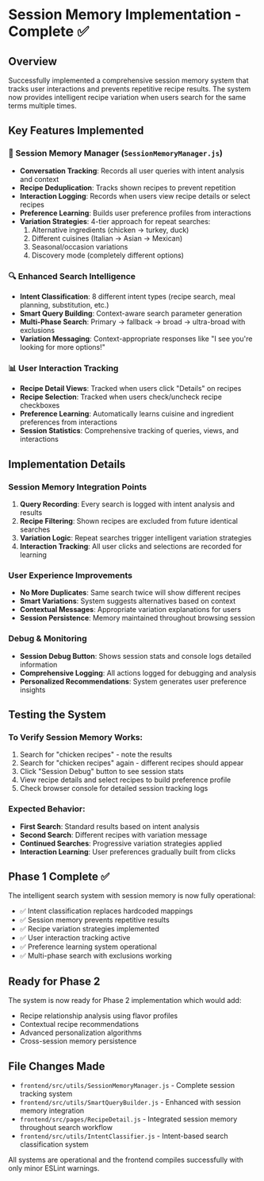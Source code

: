 # Session Memory Implementation - Complete ✅

## Overview
Successfully implemented a comprehensive session memory system that tracks user interactions and prevents repetitive recipe results. The system now provides intelligent recipe variation when users search for the same terms multiple times.

## Key Features Implemented

### 🧠 Session Memory Manager (`SessionMemoryManager.js`)
- **Conversation Tracking**: Records all user queries with intent analysis and context
- **Recipe Deduplication**: Tracks shown recipes to prevent repetition 
- **Interaction Logging**: Records when users view recipe details or select recipes
- **Preference Learning**: Builds user preference profiles from interactions
- **Variation Strategies**: 4-tier approach for repeat searches:
  1. Alternative ingredients (chicken → turkey, duck)
  2. Different cuisines (Italian → Asian → Mexican)
  3. Seasonal/occasion variations
  4. Discovery mode (completely different options)

### 🔍 Enhanced Search Intelligence 
- **Intent Classification**: 8 different intent types (recipe search, meal planning, substitution, etc.)
- **Smart Query Building**: Context-aware search parameter generation
- **Multi-Phase Search**: Primary → fallback → broad → ultra-broad with exclusions
- **Variation Messaging**: Context-appropriate responses like "I see you're looking for more options!"

### 📊 User Interaction Tracking
- **Recipe Detail Views**: Tracked when users click "Details" on recipes
- **Recipe Selection**: Tracked when users check/uncheck recipe checkboxes  
- **Preference Learning**: Automatically learns cuisine and ingredient preferences from interactions
- **Session Statistics**: Comprehensive tracking of queries, views, and interactions

## Implementation Details

### Session Memory Integration Points
1. **Query Recording**: Every search is logged with intent analysis and results
2. **Recipe Filtering**: Shown recipes are excluded from future identical searches
3. **Variation Logic**: Repeat searches trigger intelligent variation strategies
4. **Interaction Tracking**: All user clicks and selections are recorded for learning

### User Experience Improvements
- **No More Duplicates**: Same search twice will show different recipes
- **Smart Variations**: System suggests alternatives based on context
- **Contextual Messages**: Appropriate variation explanations for users
- **Session Persistence**: Memory maintained throughout browsing session

### Debug & Monitoring
- **Session Debug Button**: Shows session stats and console logs detailed information
- **Comprehensive Logging**: All actions logged for debugging and analysis
- **Personalized Recommendations**: System generates user preference insights

## Testing the System

### To Verify Session Memory Works:
1. Search for "chicken recipes" - note the results
2. Search for "chicken recipes" again - different recipes should appear
3. Click "Session Debug" button to see session stats
4. View recipe details and select recipes to build preference profile
5. Check browser console for detailed session tracking logs

### Expected Behavior:
- **First Search**: Standard results based on intent analysis
- **Second Search**: Different recipes with variation message
- **Continued Searches**: Progressive variation strategies applied
- **Interaction Learning**: User preferences gradually built from clicks

## Phase 1 Complete ✅

The intelligent search system with session memory is now fully operational:
- ✅ Intent classification replaces hardcoded mappings
- ✅ Session memory prevents repetitive results
- ✅ Recipe variation strategies implemented
- ✅ User interaction tracking active
- ✅ Preference learning system operational
- ✅ Multi-phase search with exclusions working

## Ready for Phase 2
The system is now ready for Phase 2 implementation which would add:
- Recipe relationship analysis using flavor profiles
- Contextual recipe recommendations
- Advanced personalization algorithms
- Cross-session memory persistence

## File Changes Made
- `frontend/src/utils/SessionMemoryManager.js` - Complete session tracking system
- `frontend/src/utils/SmartQueryBuilder.js` - Enhanced with session memory integration
- `frontend/src/pages/RecipeDetail.js` - Integrated session memory throughout search workflow
- `frontend/src/utils/IntentClassifier.js` - Intent-based search classification system

All systems are operational and the frontend compiles successfully with only minor ESLint warnings.

